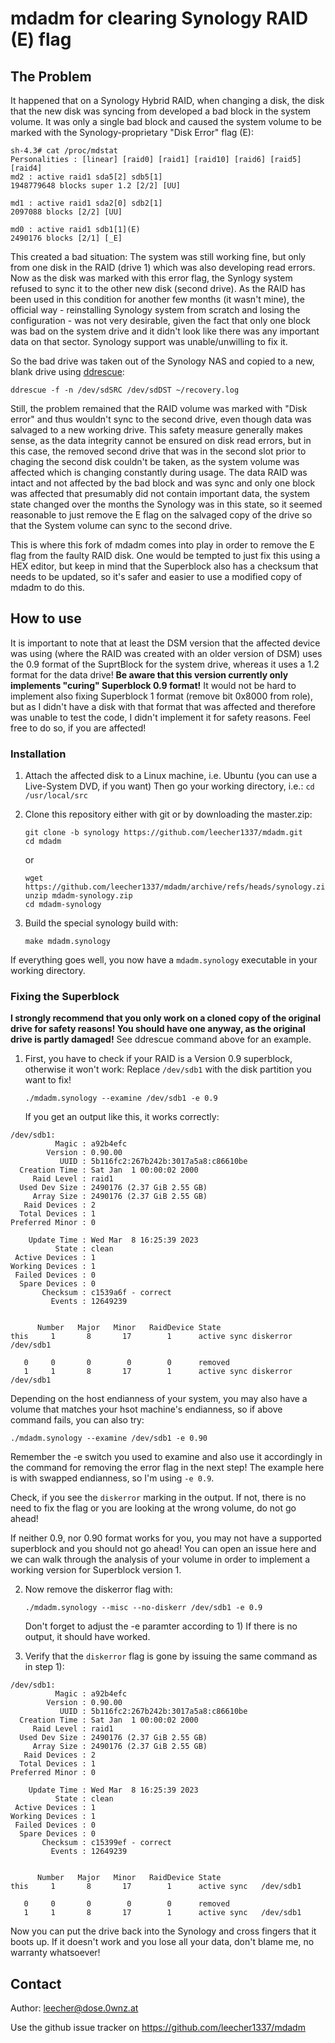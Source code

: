 mdadm for clearing Synology RAID (E) flag
=========================================

The Problem
-----------
It happened that on a Synology Hybrid RAID, when changing a disk, the disk that 
the new disk was syncing from developed a bad block in the system volume.
It was only a single bad block and caused the system volume to be marked with
the Synology-proprietary "Disk Error" flag (E):

```
sh-4.3# cat /proc/mdstat
Personalities : [linear] [raid0] [raid1] [raid10] [raid6] [raid5] 
[raid4]
md2 : active raid1 sda5[2] sdb5[1]
1948779648 blocks super 1.2 [2/2] [UU]

md1 : active raid1 sda2[0] sdb2[1]
2097088 blocks [2/2] [UU]

md0 : active raid1 sdb1[1](E)
2490176 blocks [2/1] [_E]
```

This created a bad situation: The system was still working fine, but only from
one disk in the RAID (drive 1) which was also developing read errors.
Now as the disk was marked with this error flag, the Synlogy system refused to 
sync it to the other new disk (second drive). As the RAID has been used in 
this condition for another few months (it wasn't mine), the official way - 
reinstalling Synology system from scratch and losing the configuration - 
was not very desirable, given the fact that only one block was bad on the 
system drive and it didn't look like there was any important data on that 
sector. Synology support was unable/unwilling to fix it.

So the bad drive was taken out of the Synology NAS and copied to a new, blank
drive using [ddrescue](https://www.gnu.org/software/ddrescue/):

`ddrescue -f -n /dev/sdSRC /dev/sdDST ~/recovery.log`

Still, the problem remained that the RAID volume was marked with "Disk error"
and thus wouldn't sync to the second drive, even though data was salvaged to 
a new working drive.
This safety measure generally makes sense, as the data integrity cannot be 
ensured on disk read errors, but in this case, the removed second drive 
that was in the second slot prior to chaging the second disk 
couldn't be taken, as the system volume was affected which is changing 
constantly during usage. The data RAID was intact and not affected by the 
bad block and was sync and only one block was affected that presumably 
did not contain important data, the system state changed over the months 
the Synology was in this state, so it seemed reasonable to just remove the E 
flag on the salvaged copy of the drive so that the System volume can sync 
to the second drive.

This is where this fork of mdadm comes into play in order to remove the E
flag from the faulty RAID disk. One would be tempted to just fix this using a
HEX editor, but keep in mind that the Superblock also has a checksum that 
needs to be updated, so it's safer and easier to use a modified copy of mdadm
to do this.

How to use 
----------
It is important to note that at least the DSM version that the affected 
device was using (where the RAID was created with an older version of DSM)
uses the 0.9 format of the SuprtBlock for the system drive, whereas it
uses a 1.2 format for the data drive!
**Be aware that this version currently only implements "curing" Superblock 
0.9 format!**
It would not be hard to implement also fixing Superblock 1 format (remove 
bit 0x8000 from role), but as I didn't have a disk with that format that 
was affected and therefore was unable to test the code, I didn't implement 
it for safety reasons. Feel free to do so, if you are affected!

### Installation
1) Attach the affected disk to a Linux machine, i.e. Ubuntu (you can use 
   a Live-System DVD, if you want)
   Then go your working directory, i.e.: `cd /usr/local/src`

2) Clone this repository either with git or by downloading the master.zip:

   ```
   git clone -b synology https://github.com/leecher1337/mdadm.git
   cd mdadm
   ```

   or 
   
   ```
   wget https://github.com/leecher1337/mdadm/archive/refs/heads/synology.zip
   unzip mdadm-synology.zip
   cd mdadm-synology
   ```

3) Build the special synology build with:
   
   `make mdadm.synology`
   
If everything goes well, you now have a `mdadm.synology` executable in your 
working directory. 

### Fixing the Superblock
**I strongly recommend that you only work on a cloned copy of the original drive
for safety reasons! You should have one anyway, as the original drive is
partly damaged!** See ddrescue command above for an example.

1) First, you have to check if your RAID is a Version 0.9 superblock, 
   otherwise it won't work:
   Replace `/dev/sdb1` with the disk partition you want to fix!
   
   `./mdadm.synology --examine /dev/sdb1 -e 0.9`
   
   If you get an output like this, it works correctly:
```
/dev/sdb1:
          Magic : a92b4efc
        Version : 0.90.00
           UUID : 5b116fc2:267b242b:3017a5a8:c86610be
  Creation Time : Sat Jan  1 00:00:02 2000
     Raid Level : raid1
  Used Dev Size : 2490176 (2.37 GiB 2.55 GB)
     Array Size : 2490176 (2.37 GiB 2.55 GB)
   Raid Devices : 2
  Total Devices : 1
Preferred Minor : 0

    Update Time : Wed Mar  8 16:25:39 2023
          State : clean
 Active Devices : 1
Working Devices : 1
 Failed Devices : 0
  Spare Devices : 0
       Checksum : c1539a6f - correct
         Events : 12649239


      Number   Major   Minor   RaidDevice State
this     1       8       17        1      active sync diskerror   /dev/sdb1

   0     0       0        0        0      removed
   1     1       8       17        1      active sync diskerror   /dev/sdb1
```

   Depending on the host endianness of your system, you may also 
   have a volume that matches your hsot machine's endianness, so if above
   command fails, you can also try:
   
   `./mdadm.synology --examine /dev/sdb1 -e 0.90`
   
   Remember the -e switch you used to examine and also use it accordingly
   in the command for removing the error flag in the next step!
   The example here is with swapped endianness, so I'm using `-e 0.9`.
   
   Check, if you see the `diskerror` marking in the output. If not, 
   there is no need to fix the flag or you are looking at the wrong volume,
   do not go ahead!
   
   If neither 0.9, nor 0.90 format works for you, you may not have a 
   supported superblock and you should not go ahead! You can open an issue
   here and we can walk through the analysis of your volume in order to 
   implement a working version for Superblock version 1.
   
2) Now remove the diskerror flag with:

   `./mdadm.synology --misc --no-diskerr /dev/sdb1 -e 0.9`
   
   Don't forget to adjust the -e paramter according to 1)
   If there is no output, it should have worked.
   
3) Verify that the `diskerror` flag is gone by issuing the same command 
   as in step 1):
   
```
/dev/sdb1:
          Magic : a92b4efc
        Version : 0.90.00
           UUID : 5b116fc2:267b242b:3017a5a8:c86610be
  Creation Time : Sat Jan  1 00:00:02 2000
     Raid Level : raid1
  Used Dev Size : 2490176 (2.37 GiB 2.55 GB)
     Array Size : 2490176 (2.37 GiB 2.55 GB)
   Raid Devices : 2
  Total Devices : 1
Preferred Minor : 0

    Update Time : Wed Mar  8 16:25:39 2023
          State : clean
 Active Devices : 1
Working Devices : 1
 Failed Devices : 0
  Spare Devices : 0
       Checksum : c15399ef - correct
         Events : 12649239


      Number   Major   Minor   RaidDevice State
this     1       8       17        1      active sync   /dev/sdb1

   0     0       0        0        0      removed
   1     1       8       17        1      active sync   /dev/sdb1
```

Now you can put the drive back into the Synology and cross fingers that it
boots up. If it doesn't work and you lose all your data, don't blame me,
no warranty whatsoever!

## Contact
Author: leecher@dose.0wnz.at

Use the github issue tracker on https://github.com/leecher1337/mdadm
